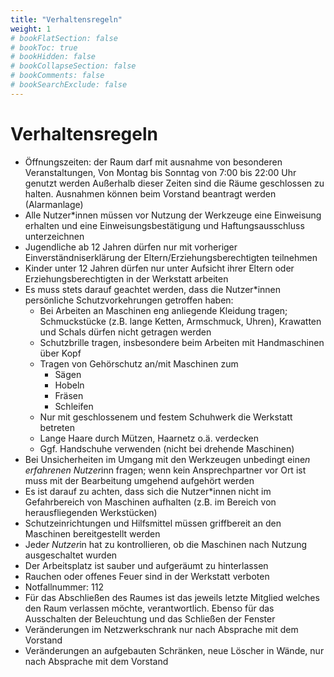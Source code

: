 ```yaml
---
title: "Verhaltensregeln"
weight: 1
# bookFlatSection: false
# bookToc: true
# bookHidden: false
# bookCollapseSection: false
# bookComments: false
# bookSearchExclude: false
---
```


# Verhaltensregeln

- Öffnungszeiten: der Raum darf mit ausnahme von besonderen Veranstaltungen, Von Montag bis Sonntag von 7:00 bis 22:00 Uhr genutzt werden
Außerhalb dieser Zeiten sind die Räume geschlossen zu halten. Ausnahmen können beim Vorstand beantragt werden (Alarmanlage)
- Alle Nutzer*innen müssen vor Nutzung der Werkzeuge eine Einweisung erhalten und eine Einweisungsbestätigung und Haftungsausschluss unterzeichnen
- Jugendliche ab 12 Jahren dürfen nur mit vorheriger Einverständniserklärung der Eltern/Erziehungsberechtigten teilnehmen
- Kinder unter 12 Jahren dürfen nur unter Aufsicht ihrer Eltern oder Erziehungsberechtigten in der Werkstatt arbeiten
- Es muss stets darauf geachtet werden, dass die Nutzer*innen persönliche Schutzvorkehrungen getroffen haben:
  - Bei Arbeiten an Maschinen eng anliegende Kleidung tragen; Schmuckstücke (z.B. lange Ketten, Armschmuck, Uhren), Krawatten und Schals dürfen nicht getragen werden
  - Schutzbrille tragen, insbesondere beim Arbeiten mit Handmaschinen über Kopf
  - Tragen von Gehörschutz an/mit Maschinen zum
    - Sägen
    - Hobeln
    - Fräsen
    - Schleifen
  - Nur mit geschlossenem und festem Schuhwerk die Werkstatt betreten
  - Lange Haare durch Mützen, Haarnetz o.ä. verdecken
  - Ggf. Handschuhe verwenden (nicht bei drehende Maschinen)
- Bei Unsicherheiten im Umgang mit den Werkzeugen unbedingt eine*n erfahrenen Nutzer*inn fragen; wenn kein Ansprechpartner vor Ort ist muss mit der Bearbeitung umgehend aufgehört werden
- Es ist darauf zu achten, dass sich die Nutzer*innen nicht im Gefahrbereich von Maschinen aufhalten (z.B. im Bereich von herausfliegenden Werkstücken)
- Schutzeinrichtungen und Hilfsmittel müssen griffbereit an den Maschinen bereitgestellt werden
- Jede*r Nutzer*in hat zu kontrollieren, ob die Maschinen nach Nutzung ausgeschaltet wurden
- Der Arbeitsplatz ist sauber und aufgeräumt zu hinterlassen
- Rauchen oder offenes Feuer sind in der Werkstatt verboten
- Notfallnummer: 112
- Für das Abschließen des Raumes ist das jeweils letzte Mitglied welches den Raum verlassen möchte, verantwortlich. Ebenso für das Ausschalten der Beleuchtung und das Schließen der Fenster
- Veränderungen im Netzwerkschrank nur nach Absprache mit dem Vorstand
- Veränderungen an aufgebauten Schränken, neue Löscher in Wände, nur nach Absprache mit dem Vorstand
